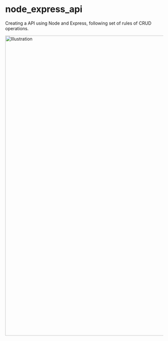 # node_express_api 
Creating a API using Node and Express, following set of rules of CRUD operations.

<img width="956" alt="Illustration" src="https://user-images.githubusercontent.com/57451645/157126765-7a63b371-4921-4679-b11e-208c40056524.jpg">

